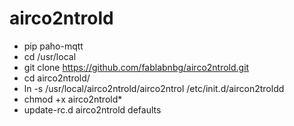# airco2ntrold

* pip paho-mqtt
* cd /usr/local
* git clone https://github.com/fablabnbg/airco2ntrold.git
* cd airco2ntrold/
* ln -s /usr/local/airco2ntrold/airco2ntrol /etc/init.d/aircon2troldd
* chmod +x airco2ntrold*
* update-rc.d airco2ntrold defaults
